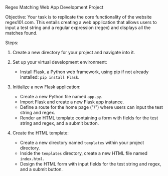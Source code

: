 Regex Matching Web App Development Project

Objective:
Your task is to replicate the core functionality of the website regex101.com. This entails creating a web application that allows users to input a test string and a regular expression (regex) and displays all the matches found.

Steps:
1. Create a new directory for your project and navigate into it.

2. Set up your virtual development environment:
   - Install Flask, a Python web framework, using pip if not already installed: `pip install Flask`.

3. Initialize a new Flask application:
   - Create a new Python file named `app.py`.
   - Import Flask and create a new Flask app instance.
   - Define a route for the home page ("/") where users can input the test string and regex.
   - Render an HTML template containing a form with fields for the test string and regex, and a submit button.

4. Create the HTML template:
   - Create a new directory named `templates` within your project directory.
   - Inside the `templates` directory, create a new HTML file named `index.html`.
   - Design the HTML form with input fields for the test string and regex, and a submit button.
